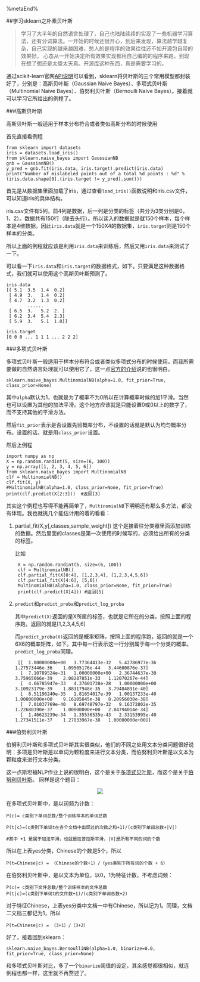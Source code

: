 <!--title: 学习sklearn之朴素贝叶斯-->
<!--date: 2016-09-22-->
<!--tags: Machine Learning-->
<!--abstract: 学习了大半年的自然语言处理了，自己也陆陆续续的实现了一些机器学习算法，还有分词算法。一开始的时候还很开心，到后来发现，算法越学越复杂，自己实现的越来越困难，愁人的是程序的效果往往还不如开源包自带的效果好。 心态从一开始决定所有效果实现都用自己编的的程序来跑，到现在想了想还是太傻太天真。开源库这种东西，真是需要学习的。-->


%metaEnd%


##学习sklearn之朴素贝叶斯

>学习了大半年的自然语言处理了，自己也陆陆续续的实现了一些机器学习算法，还有分词算法。一开始的时候还很开心，到后来发现，算法越学越复杂，自己实现的越来越困难，愁人的是程序的效果往往还不如开源包自带的效果好。 心态从一开始决定所有效果实现都用自己编的的程序来跑，到现在想了想还是太傻太天真。开源库这种东西，真是需要学习的。


通过scikit-learn官网[API说明](http://scikit-learn.org/stable/modules/naive_bayes.html#gaussian-naive-bayes)可以看到，sklearn将贝叶斯的三个常用模型都封装好了，分别是：高斯贝叶斯（Gaussian Naive Bayes）、多项式贝叶斯（Multinomial Naive Bayes）、伯努利贝叶斯（Bernoulli Naive Bayes）。接着就可以学习它所给出的例程了。

###高斯贝叶斯

高斯贝叶斯一般适用于样本分布符合或者类似高斯分布的时候使用

首先直接看例程

	from sklearn import datasets
	iris = datasets.load_iris()
	from sklearn.naive_bayes import GaussianNB
	gnb = GaussianNB()
	y_pred = gnb.fit(iris.data, iris.target).predict(iris.data)
	print("Number of mislabeled points out of a total %d points : %d" % (iris.data.shape[0],(iris.target != y_pred).sum()))

首先是从数据集里面加载了iris，通过查看```load_iris()```函数说明和iris.csv文件，可以知道iris的具体结构。

iris.csv文件有5列，前4列是数据，后一列是分类的标签（共分为3类分别是0，1，2）。数据共有150行（除去头行）。所以读入的数据就是就150个样本，每个样本是4维数据。因此```iris.data```就是一个150X4的数据集，```iris.target```则是150个样本的分类。

所以上面的例程就应该是利用```iris.data```来训练后，然后又用```iris.data```来测试了一下。

可以看一下```iris.data```和```iris.target```的数据格式，如下。只要满足这种数据格式，我们就可以使用这个高斯贝叶斯预测了。
	
	iris.data
	[[ 5.1  3.5  1.4  0.2]
 	 [ 4.9  3.   1.4  0.2]
 	 [ 4.7  3.2  1.3  0.2]
			......
	 [ 6.5  3.   5.2  2. ]
 	 [ 6.2  3.4  5.4  2.3]
	 [ 5.9  3.   5.1  1.8]]

	iris.target
	[0 0 0 ... 1 1 1 ... 2 2 2]

###多项式贝叶斯

多项式贝叶斯一般适用于样本分布符合或者类似多项式分布的时候使用。而我所需要做的自然语言处理就可以使用它了，这一点[官方的介绍](http://scikit-learn.org/stable/modules/generated/sklearn.naive_bayes.MultinomialNB.html#sklearn.naive_bayes.MultinomialNB)说的也很明白。

	sklearn.naive_bayes.MultinomialNB(alpha=1.0, fit_prior=True, class_prior=None)

其中```alpha```默认为1，也就是为了概率不为0所以在计算概率时候的加1平滑。当然也可以设置为其他的加法平滑。这个地方应该就是只能设置0或0以上的数字了，而不支持其他的平滑方法。

然后```fit_prior```表示是否设置先验概率分布，不设置的话就是默认为均匀概率分布。设置的话，就是用```class_prior```设置。

然后上例程
	
	import numpy as np
	X = np.random.randint(5, size=(6, 100))
	y = np.array([1, 2, 3, 4, 5, 6])
	from sklearn.naive_bayes import MultinomialNB
	clf = MultinomialNB()
	clf.fit(X, y)
	#MultinomialNB(alpha=1.0, class_prior=None, fit_prior=True)
	print(clf.predict(X[2:3])) 	#返回[3]

其实这个例程也写得不能再简单了，```MultinomialNB```下明明还有那么多方法，都没有体现。我也就挑几个能估计用的着的看看：

1. partial_fit(X,y[,classes,sample_weight]) 这个是接着往分类器里面添加训练的数据。然后里面的classes是第一次使用的时候写的，必须给出所有的分类的标签。
	
	比如

		X = np.random.randint(5, size=(6, 100))
		clf = MultinomialNB()
		clf.partial_fit(X[0:4], [1,2,3,4], [1,2,3,4,5,6])
		clf.partial_fit(X[4:6], [5,6])
		MultinomialNB(alpha=1.0, class_prior=None, fit_prior=True)
		print(clf.predict(X[4])) #返回[5]

2. ```predict```和```predict_proba```和```predict_log_proba```

	其中```predict(X)```返回的是X所属的标签，也就是它所在的分类，按照上面的程序跑，返回的就是[1,2,3,4,5,6]

	而```predict_proba(X)```返回的是概率矩阵，按照上面的程序跑，返回的就是一个6X6的概率矩阵，如下。其中每一行表示这一行分别属于每一个分类的概率。```predict_log_proba```同理。

		[[  1.00000000e+00   3.77364413e-32   5.42786977e-36   1.27573446e-36    1.09505176e-44   3.44600876e-37]
		 [  7.10789524e-31   1.00000000e+00   2.36744637e-30   3.75965666e-39    2.08287851e-33   1.12070267e-44]
		 [  4.66785947e-33   4.37601738e-28   1.00000000e+00   3.10923179e-39    1.88317948e-35   3.79484891e-40]
		 [  8.51196240e-35   1.81654017e-39   1.00137233e-40   1.00000000e+00    9.16105845e-38   8.20956030e-38]
		 [  7.01037769e-40   8.69748797e-32   9.16372802e-35   1.22680390e-37    1.00000000e+00   2.84794014e-34]
		 [  1.46623239e-34   1.35536535e-43   2.33153995e-40   1.27341511e-37    1.27833967e-38   1.00000000e+00]]

###伯努利贝叶斯

伯努利贝叶斯和多项式贝叶斯其实很类似，他们的不同之处用文本分类问题很好说明：多项是贝叶斯是以单词为颗粒度来进行文本分类，而伯努利贝叶斯是以文本为颗粒度来进行文本分类。

这一点斯坦福NLP作业上说的很明白，这个是关于[多项式贝叶斯](http://nlp.stanford.edu/IR-book/html/htmledition/naive-bayes-text-classification-1.html)，而这个是关于[伯努利贝叶斯](http://nlp.stanford.edu/IR-book/html/htmledition/the-bernoulli-model-1.html)。
同样是这个题目：

<p style="TEXT-ALIGN: center" contentEditable=true><img src="http://cezrh.img48.wal8.com/img48/544629_20160502104557/147454324766.png" /><br /></p>

在多项式贝叶斯中，是以词频为计数：

	P(c)= c类别下单词总数/整个训练样本的单词总数
	
	P(t|c)=(c类别下单词t在各个文档中出现过的次数之和+1)/(c类别下单词总数+|V|)

	#其中 +1 是属于加法平滑，也就是拉普拉斯平滑，|V|是所有不同的词的个数

所以在上表yes分类，Chinese的个数是5个，所以
	
	P(t=Chinese|c) = （Chinese的个数+1）/（yes类别下所有词的个数 + 6）

在伯努利贝叶斯中，是以文本为单位，以0，1为特征计数，不考虑词频：

	P(c)= c类别下文件总数/整个训练样本的文件总数
	P(t|c)=(c类别下单词t的文件数+1)/(c类别下单词总数+2)

对于特征Chinese，上表yes分类中文档一中有Chinese，所以记为1。同理，文档二文档三都记为1，所以

	P(t=Chinese|c) = （3+1）/（3+2）

好了，接着回到sklearn：

	sklearn.naive_bayes.BernoulliNB(alpha=1.0, binarize=0.0, fit_prior=True, class_prior=None)

和多项式贝叶斯对比，多了一个```binarize```阈值的设定，其余感觉都很相似，就连例程也都一样，这里就不再赘述了。
